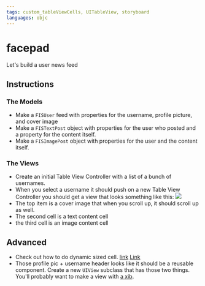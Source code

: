 ```yaml
---
tags: custom_tableViewCells, UITableView, storyboard
languages: objc
---
```

# facepad

Let's build a user news feed

## Instructions

### The Models

  * Make a `FISUser` feed with properties for the username, profile picture, and cover image
  * Make a `FISTextPost` object with properties for the user who posted and a property for the content itself.
  * Make a `FISImagePost` object with properties for the user and the content itself.

### The Views

  * Create an initial Table View Controller with a list of a bunch of usernames.
  * When you select a username it should push on a new Table View Controller you should get a view that looks something like this:
  ![](http://ironboard-curriculum-content.s3.amazonaws.com/iOS/facepad-image.png)
  * The top item is a cover image that when you scroll up, it should scroll up as well.
  * The second cell is a text content cell
  * the third cell is an image content cell

## Advanced

  * Check out how to do dynamic sized cell. [link](http://www.raywenderlich.com/73602/dynamic-table-view-cell-height-auto-layout) [Link](http://natashatherobot.com/ios-8-self-sizing-table-view-cells-with-dynamic-type/)
  * Those profile pic + username header looks like it should be a reusable component. Create a new `UIView` subclass that has those two things. You'll probably want to make a view with [a xib](http://qnoid.com/2013/03/20/How-to-implement-a-reusable-UIView.html).

